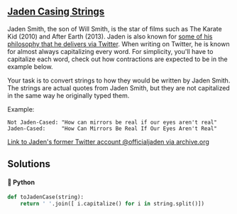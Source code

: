 ## [Jaden Casing Strings](https://www.codewars.com/kata/5390bac347d09b7da40006f6)

Jaden Smith, the son of Will Smith, is the star of films such as The Karate Kid (2010) and After Earth (2013). Jaden is also known for [some of his philosophy that he delivers via Twitter](https://twitter.com/jaden). When writing on Twitter, he is known for almost always capitalizing every word. For simplicity, you'll have to capitalize each word, check out how contractions are expected to be in the example below.

Your task is to convert strings to how they would be written by Jaden Smith. The strings are actual quotes from Jaden Smith, but they are not capitalized in the same way he originally typed them.

Example:

    Not Jaden-Cased: "How can mirrors be real if our eyes aren't real"
    Jaden-Cased:     "How Can Mirrors Be Real If Our Eyes Aren't Real"



[Link to Jaden's former Twitter account @officialjaden via archive.org](https://web.archive.org/web/20190624190255/https://twitter.com/officialjaden)

## Solutions
#### 🐍 Python
```python
def toJadenCase(string):
    return ' '.join([ i.capitalize() for i in string.split()])
```
